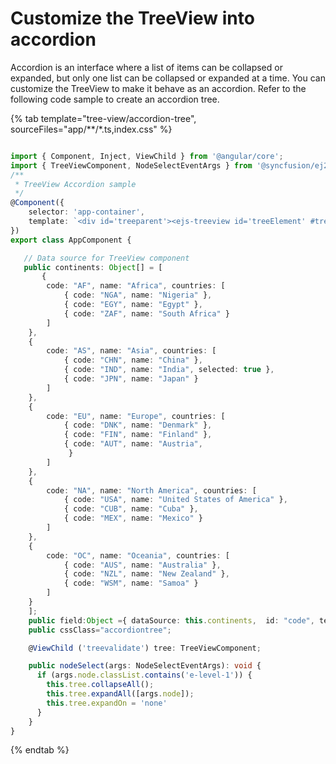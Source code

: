 # Customize the TreeView into accordion

Accordion is an interface where a list of items can be collapsed or expanded, but only one list can be collapsed or expanded at a time. You can customize the TreeView to make it behave as an accordion. Refer to the following code sample to create an accordion tree.

{% tab template="tree-view/accordion-tree", sourceFiles="app/**/*.ts,index.css"  %}

```typescript

import { Component, Inject, ViewChild } from '@angular/core';
import { TreeViewComponent, NodeSelectEventArgs } from '@syncfusion/ej2-angular-navigations';
/**
 * TreeView Accordion sample
 */
@Component({
    selector: 'app-container',
    template: `<div id='treeparent'><ejs-treeview id='treeElement' #treevalidate [fields]='field'  (nodeSelected)='nodeSelect($event)' [cssClass]='cssClass'></ejs-treeview></div>`
})
export class AppComponent {

   // Data source for TreeView component
   public continents: Object[] = [
       {
        code: "AF", name: "Africa", countries: [
            { code: "NGA", name: "Nigeria" },
            { code: "EGY", name: "Egypt" },
            { code: "ZAF", name: "South Africa" }
        ]
    },
    {
        code: "AS", name: "Asia", countries: [
            { code: "CHN", name: "China" },
            { code: "IND", name: "India", selected: true },
            { code: "JPN", name: "Japan" }
        ]
    },
    {
        code: "EU", name: "Europe", countries: [
            { code: "DNK", name: "Denmark" },
            { code: "FIN", name: "Finland" },
            { code: "AUT", name: "Austria",
             }
        ]
    },
    {
        code: "NA", name: "North America", countries: [
            { code: "USA", name: "United States of America" },
            { code: "CUB", name: "Cuba" },
            { code: "MEX", name: "Mexico" }
        ]
    },
    {
        code: "OC", name: "Oceania", countries: [
            { code: "AUS", name: "Australia" },
            { code: "NZL", name: "New Zealand" },
            { code: "WSM", name: "Samoa" }
        ]
    }
    ];
    public field:Object ={ dataSource: this.continents,  id: "code", text: "name", child: "countries" };
    public cssClass="accordiontree";

    @ViewChild ('treevalidate') tree: TreeViewComponent;

    public nodeSelect(args: NodeSelectEventArgs): void {
      if (args.node.classList.contains('e-level-1')) {
        this.tree.collapseAll();
        this.tree.expandAll([args.node]);
        this.tree.expandOn = 'none'
      }
    }
}

```

{% endtab %}